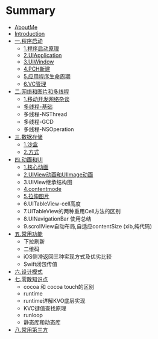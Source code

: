 # Summary

* [AboutMe](aboutme.md)
* [Introduction](README.md)
* [一.程序启动](chapter1.md)
  * [1.程序启动原理](chapter1/1.md)
  * [2.UIApplication](chapter1/1/2uiapplication.md)
  * [3.UIWindow](chapter1/3uiwindow.md)
  * [4.PCH新建](chapter1/pchxin-jian.md)
  * [5.应用程序生命周期](chapter1/5ying-yong-cheng-xu-sheng-ming-zhou-qi.md)
  * [6.VC管理](chapter1/1/6kong-zhi-qi-sheng-ming-zhou-qi.md)
* [二.网络和图片和多线程](4e8c-wang-luo.md)
  * [1.移动开发网络杂谈](4e8c-wang-luo/1yi-dong-kai-fa-wang-luo-za-tan.md)
  * [多线程-基础](4e8c-wang-luo/duo-xian-7a0b-ji-chu.md)
  * 多线程-NSThread
  * 多线程-GCD
  * 多线程-NSOperation
* [三.数据存储](4e09-shu-ju-cun-chu.md)
  * [1.沙盒](4e09-shu-ju-cun-chu/1sha-he.md)
  * [2.方式](4e09-shu-ju-cun-chu/1sha-he/2plist.md)
* [四.动画和UI](56db-dong-hua.md)
  * [1.核心动画](56db-dong-hua/1he-xin-dong-hua.md)
  * [2.UIView动画和UIImage动画](56db-dong-hua/uiviewdong-huaheuiimage-dong-hua.md)
  * 3.UIView继承结构图
  * [4.contentmode](56db-dong-hua/4contentmode.md)
  * [5.拉伸图片](56db-dong-hua/5la-shen-tu-pian.md)
  * 6.UITableView-cell高度
  * 7.UITableView的两种重用Cell方法的区别
  * 8.UINavigationBar 使用总结
  * 9.scrollView自动布局,自适应contentSize \(xib,纯代码\)
* [五.常用功能](4e94-chang-yong-gong-neng.md)
  * 下拉刷新
  * 二维码
  * iOS侧滑返回三种实现方式及优劣比较
  * Swift闭包传值
* [六.设计模式](516d-she-ji-mo-shi.md)
* [七.零散知识点](4e03-ling-san-zhi-shi-dian.md)
  * cocoa 和 cocoa touch的区别
  * runtime
  * runtime详解KVO底层实现
  * KVC键值查找原理
  * runloop
  * 静态库和动态库
* [八.常用第三方](516b-chang-yong-di-san-fang.md)

